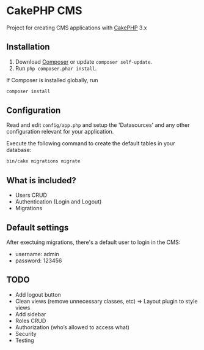 # CakePHP CMS

Project for creating CMS applications with [CakePHP](http://cakephp.org) 3.x

## Installation

1. Download [Composer](http://getcomposer.org/doc/00-intro.md) or update `composer self-update`.
2. Run `php composer.phar install`.

If Composer is installed globally, run
```bash
composer install
```
## Configuration

Read and edit `config/app.php` and setup the 'Datasources' and any other
configuration relevant for your application.

Execute the following command to create the default tables in your database:
```bash
bin/cake migrations migrate
```

## What is included?
* Users CRUD
* Authentication (Login and Logout)
* Migrations

## Default settings
After exectuing migrations, there's a default user to login in the CMS:
* username: admin
* password: 123456

## TODO
* Add logout button
* Clean views (remove unnecessary classes, etc) => Layout plugin to style views
* Add sidebar
* Roles CRUD
* Authorization (who’s allowed to access what)
* Security
* Testing
